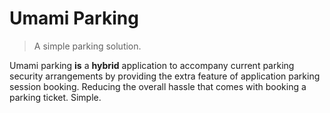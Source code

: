 # Umami Parking

> A simple parking solution.

Umami parking **is** a **hybrid** application to accompany current parking security arrangements by providing the extra feature of application parking session booking. Reducing the overall hassle that comes with booking a parking ticket. Simple.
